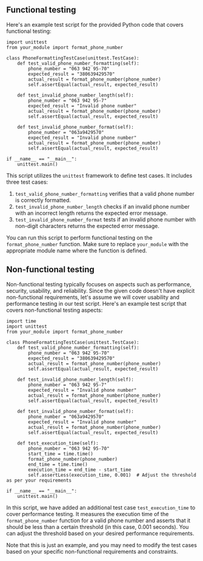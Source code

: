 ## Functional testing
Here's an example test script for the provided Python code that covers functional testing:
```
import unittest
from your_module import format_phone_number

class PhoneFormattingTestCase(unittest.TestCase):
    def test_valid_phone_number_formatting(self):
        phone_number = "063 942 95-70"
        expected_result = "380639429570"
        actual_result = format_phone_number(phone_number)
        self.assertEqual(actual_result, expected_result)

    def test_invalid_phone_number_length(self):
        phone_number = "063 942 95-7"
        expected_result = "Invalid phone number"
        actual_result = format_phone_number(phone_number)
        self.assertEqual(actual_result, expected_result)

    def test_invalid_phone_number_format(self):
        phone_number = "063a9429570"
        expected_result = "Invalid phone number"
        actual_result = format_phone_number(phone_number)
        self.assertEqual(actual_result, expected_result)

if __name__ == "__main__":
    unittest.main()
```

This script utilizes the `unittest` framework to define test cases. It includes three test cases:
1. `test_valid_phone_number_formatting` verifies that a valid phone number is correctly formatted.
2. `test_invalid_phone_number_length` checks if an invalid phone number with an incorrect length returns the expected error message.
3. `test_invalid_phone_number_format` tests if an invalid phone number with non-digit characters returns the expected error message.

You can run this script to perform functional testing on the `format_phone_number` function. Make sure to replace `your_module` with the appropriate module name where the function is defined.

## Non-functional testing
Non-functional testing typically focuses on aspects such as performance, security, usability, and reliability. Since the given code doesn't have explicit non-functional requirements, let's assume we will cover usability and performance testing in our test script. Here's an example test script that covers non-functional testing aspects:

```
import time
import unittest
from your_module import format_phone_number

class PhoneFormattingTestCase(unittest.TestCase):
    def test_valid_phone_number_formatting(self):
        phone_number = "063 942 95-70"
        expected_result = "380639429570"
        actual_result = format_phone_number(phone_number)
        self.assertEqual(actual_result, expected_result)

    def test_invalid_phone_number_length(self):
        phone_number = "063 942 95-7"
        expected_result = "Invalid phone number"
        actual_result = format_phone_number(phone_number)
        self.assertEqual(actual_result, expected_result)

    def test_invalid_phone_number_format(self):
        phone_number = "063a9429570"
        expected_result = "Invalid phone number"
        actual_result = format_phone_number(phone_number)
        self.assertEqual(actual_result, expected_result)

    def test_execution_time(self):
        phone_number = "063 942 95-70"
        start_time = time.time()
        format_phone_number(phone_number)
        end_time = time.time()
        execution_time = end_time - start_time
        self.assertLess(execution_time, 0.001)  # Adjust the threshold as per your requirements

if __name__ == "__main__":
    unittest.main()
```

In this script, we have added an additional test case `test_execution_time` to cover performance testing. It measures the execution time of the `format_phone_number` function for a valid phone number and asserts that it should be less than a certain threshold (in this case, 0.001 seconds). You can adjust the threshold based on your desired performance requirements.

Note that this is just an example, and you may need to modify the test cases based on your specific non-functional requirements and constraints.
